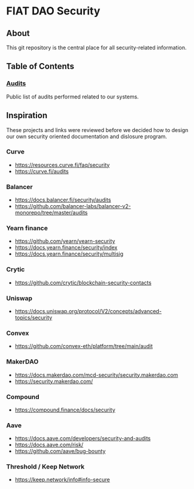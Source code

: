 # FIAT DAO Security

## About

This git repository is the central place for all security-related information.

## Table of Contents

### [Audits](./audits)

Public list of audits performed related to our systems.

<!-- ### [Disclosures](./disclosures)

Security disclosures.

### [Multisigs](./multisigs)

Information related to multisig contracts and people controlling them. -->

## Inspiration

These projects and links were reviewed before we decided how to design our own security oriented documentation and dislosure program.

### Curve

- https://resources.curve.fi/faq/security
- https://curve.fi/audits

### Balancer

- https://docs.balancer.fi/security/audits
- https://github.com/balancer-labs/balancer-v2-monorepo/tree/master/audits

### Yearn finance

- https://github.com/yearn/yearn-security
- https://docs.yearn.finance/security/index
- https://docs.yearn.finance/security/multisig

### Crytic 

- https://github.com/crytic/blockchain-security-contacts


### Uniswap

- https://docs.uniswap.org/protocol/V2/concepts/advanced-topics/security

### Convex

- https://github.com/convex-eth/platform/tree/main/audit

### MakerDAO

- https://docs.makerdao.com/mcd-security/security.makerdao.com
- https://security.makerdao.com/

### Compound

- https://compound.finance/docs/security

### Aave

- https://docs.aave.com/developers/security-and-audits
- https://docs.aave.com/risk/
- https://github.com/aave/bug-bounty

### Threshold / Keep Network

- https://keep.network/info#info-secure